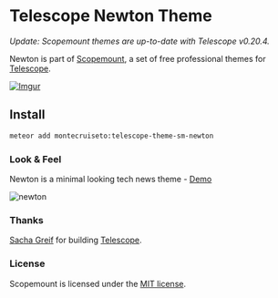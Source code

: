 # Telescope Newton Theme

*Update: Scopemount themes are up-to-date with Telescope v0.20.4.*

Newton is part of [Scopemount](http://scopemount.startrack.io), a set of free professional themes for [Telescope](http://www.telescopeapp.org/).

[![Imgur](http://i.imgur.com/8yYLXiY.jpg)](http://scopemount.startrack.io)

## Install

```bash
meteor add montecruiseto:telescope-theme-sm-newton
```

### Look & Feel

Newton is a minimal looking tech news theme - [Demo](http://sm-newton.meteor.com/)

![newton](http://i.imgur.com/MTAnmx2.png)

### Thanks

[Sacha Greif](https://github.com/SachaG) for building [Telescope](https://github.com/TelescopeJS/Telescope).

### License

Scopemount is licensed under the [MIT license](http://opensource.org/licenses/MIT).
